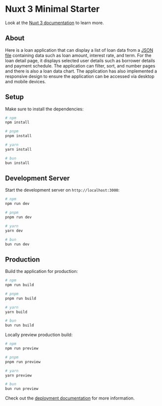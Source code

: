 # Nuxt 3 Minimal Starter

Look at the [Nuxt 3 documentation](https://nuxt.com/docs/getting-started/introduction) to learn more.

## About

Here is a loan application that can display a list of loan data from a [JSON file](https://raw.githubusercontent.com/andreascandle/p2p_json_test/main/api/json/loans.json) containing data such as loan amount, interest rate, and term. For the loan detail page, it displays selected user details such as borrower details and payment schedule. The application can filter, sort, and number pages and there is also a loan data chart. The application has also implemented a responsive design to ensure the application can be accessed via desktop and mobile devices.

## Setup

Make sure to install the dependencies:

```bash
# npm
npm install

# pnpm
pnpm install

# yarn
yarn install

# bun
bun install
```

## Development Server

Start the development server on `http://localhost:3000`:

```bash
# npm
npm run dev

# pnpm
pnpm run dev

# yarn
yarn dev

# bun
bun run dev
```

## Production

Build the application for production:

```bash
# npm
npm run build

# pnpm
pnpm run build

# yarn
yarn build

# bun
bun run build
```

Locally preview production build:

```bash
# npm
npm run preview

# pnpm
pnpm run preview

# yarn
yarn preview

# bun
bun run preview
```

Check out the [deployment documentation](https://nuxt.com/docs/getting-started/deployment) for more information.
